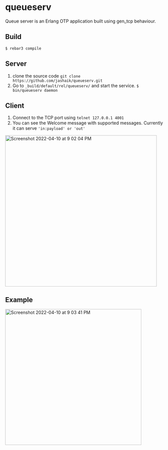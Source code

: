 queueserv
=====

Queue server is an Erlang OTP application built using gen_tcp behaviour.

Build
-----

    $ rebar3 compile
    
Server
------
1. clone the source code `git clone https://github.com/jashaik/queueserv.git`
2. Go to `_build/default/rel/queueserv/` and start the service. 
`
   $ bin/queueserv daemon
 `
 
Client
------
1. Connect to the TCP port using `telnet 127.0.0.1 4001`
2. You can see the Welcome message with supported messages. Currently it can serve `'in:payload' or 'out'`
    
<img width="483" alt="Screenshot 2022-04-10 at 9 02 04 PM" src="https://user-images.githubusercontent.com/76031665/162627155-733a8014-2658-4b3f-b819-36ef737948be.png">

Example
-------
<img width="434" alt="Screenshot 2022-04-10 at 9 03 41 PM" src="https://user-images.githubusercontent.com/76031665/162627213-ae150988-b2ff-463b-872b-eaa143668c69.png">
